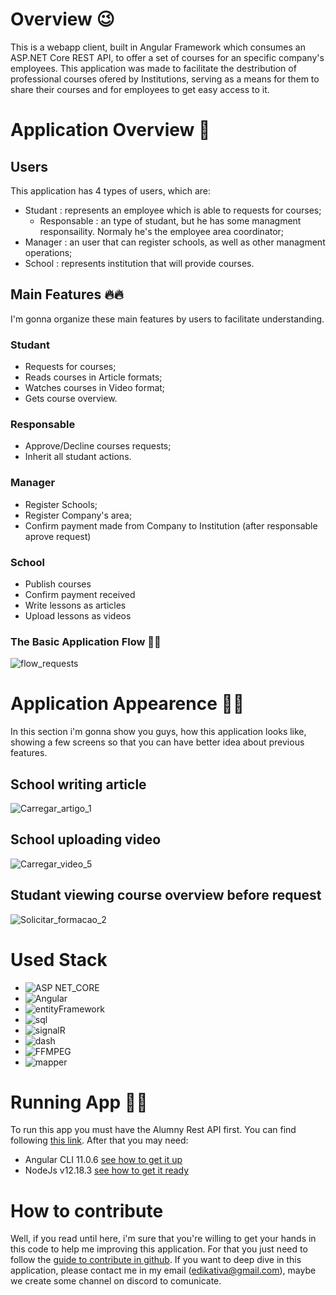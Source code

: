 # Overview 😉
This is a webapp client, built in Angular Framework which consumes an ASP.NET Core REST API, to offer a set of courses for an specific company's employees.
This application was made to facilitate the destribution of professional courses ofered by Institutions, serving as a means for them to share their courses and for employees to get easy access to it.

# Application Overview 🤳
## Users
This application has 4 types of users, which are:
- Studant : represents an employee which is able to requests for courses;
  - Responsable : an type of studant, but he has some managment responsaility. Normaly he's the employee area coordinator;
- Manager : an user that can register schools, as well as other managment operations;
- School : represents institution that will provide courses.

## Main Features 🔥🔥
I'm gonna organize these main features by users to facilitate understanding.

### Studant
- Requests for courses;
- Reads courses in Article formats;
- Watches courses in Video format;
- Gets course overview.

### Responsable
- Approve/Decline courses requests;
- Inherit all studant actions.

### Manager
- Register Schools;
- Register Company's area;
- Confirm payment made from Company to Institution (after responsable aprove request)

### School
- Publish courses
- Confirm payment received
- Write lessons as articles
- Upload lessons as videos

### The Basic Application Flow 🛴🛴

![flow_requests](https://user-images.githubusercontent.com/60460379/209882655-938a3e61-c95f-44a9-bd74-56dd0a9c246b.png)

# Application Appearence 🎀🎁
In this section i'm gonna show you guys, how this application looks like, showing a few screens so that you can have better idea about previous features.

## School writing article
![Carregar_artigo_1](https://user-images.githubusercontent.com/60460379/209883586-3743cbaf-784f-4ae7-8693-2db8e68fd2db.JPG)

## School uploading video
![Carregar_video_5](https://user-images.githubusercontent.com/60460379/209883759-a66e698a-317c-41be-9ce8-0176eac44c03.JPG)

## Studant viewing course overview before request
![Solicitar_formacao_2](https://user-images.githubusercontent.com/60460379/209883959-b0ad9b64-e789-40d8-97ae-f500637f360e.JPG)

# Used Stack
- ![ASP NET_CORE](https://user-images.githubusercontent.com/60460379/209884999-ed3efa83-eab8-4edf-9c00-2411f75ebd85.png)
- ![Angular](https://user-images.githubusercontent.com/60460379/209885031-6dac5c26-fb86-446c-8fbc-f9b01b3c31ec.png)
- ![entityFramework](https://user-images.githubusercontent.com/60460379/209885106-a153c034-5299-405b-b5ab-bedcf8093c42.png)
- ![sql](https://user-images.githubusercontent.com/60460379/209885144-daba0a46-dc8a-4d6f-8a53-65ae43f88d8a.png)
- ![signalR](https://user-images.githubusercontent.com/60460379/209885154-a959a066-9d29-4e48-8e64-b3fb6f8e4757.png)
- ![dash](https://user-images.githubusercontent.com/60460379/209885164-02d5807d-97d1-414f-82fa-38a50c7b5063.png)
- ![FFMPEG](https://user-images.githubusercontent.com/60460379/209885173-5e9a8837-4a26-4f40-aa80-c47528f8cd34.png)
- ![mapper](https://user-images.githubusercontent.com/60460379/209885182-44797424-a08a-4499-b2ee-e3bfd03cb52a.png)


# Running App 🚗🚗
To run this app you must have the Alumny Rest API first. You can find following [this link](https://github.com/Eddyhanderson/alumnyRestApi).
After that you may need:
- Angular CLI 11.0.6 [see how to get it up](https://angular.io/guide/setup-local)
- NodeJs v12.18.3 [see how to get it ready](https://nodejs.org/)

# How to contribute
Well, if you read until here, i'm sure that you're willing to get your hands in this code to help me improving this application.
For that you just need to follow the [guide to contribute in github](https://github.com/firstcontributions/first-contributions).
If you want to deep dive in this application, please contact me in my email (edikativa@gmail.com), maybe we create some channel on discord to comunicate.
